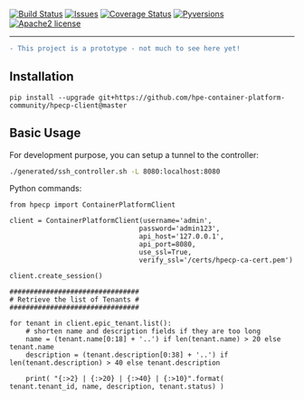 [![Build Status](https://travis-ci.org/hpe-container-platform-community/hpecp-python-library.svg?branch=master)](https://travis-ci.org/hpe-container-platform-community/hpecp-python-library)
[![Issues](https://img.shields.io/github/issues/hpe-container-platform-community/hpecp-python-library/bug.svg)](https://github.com/hpe-container-platform-community/hpecp-python-library/issues?q=is%3Aissue+is%3Aopen+label%3A"bug")
[![Coverage Status](https://coveralls.io/repos/github/hpe-container-platform-community/hpecp-python-library/badge.png?branch=master)](https://coveralls.io/github/hpe-container-platform-community/hpecp-python-library?branch=master)
[![Pyversions](https://img.shields.io/badge/Pyversions-2.7,%203.5,%203.6,%203.7-green.svg)](https://github.com/hpe-container-platform-community/hpecp-python-library/blob/master/tox.ini#L7)
[![Apache2 license](http://img.shields.io/badge/license-apache2-brightgreen.svg)](http://opensource.org/licenses/Apache-2.0)

----

```diff
- This project is a prototype - not much to see here yet!
```

## Installation

```shell
pip install --upgrade git+https://github.com/hpe-container-platform-community/hpecp-client@master
```

## Basic Usage

For development purpose, you can setup a tunnel to the controller:

```bash
./generated/ssh_controller.sh -L 8080:localhost:8080
```

Python commands:

```py3
from hpecp import ContainerPlatformClient

client = ContainerPlatformClient(username='admin', 
                                password='admin123', 
                                api_host='127.0.0.1', 
                                api_port=8080,
                                use_ssl=True,
                                verify_ssl='/certs/hpecp-ca-cert.pem')

client.create_session()

################################
# Retrieve the list of Tenants #
################################

for tenant in client.epic_tenant.list():
    # shorten name and description fields if they are too long
    name = (tenant.name[0:18] + '..') if len(tenant.name) > 20 else tenant.name
    description = (tenant.description[0:38] + '..') if len(tenant.description) > 40 else tenant.description
    
    print( "{:>2} | {:>20} | {:>40} | {:>10}".format( tenant.tenant_id, name, description, tenant.status) )
```